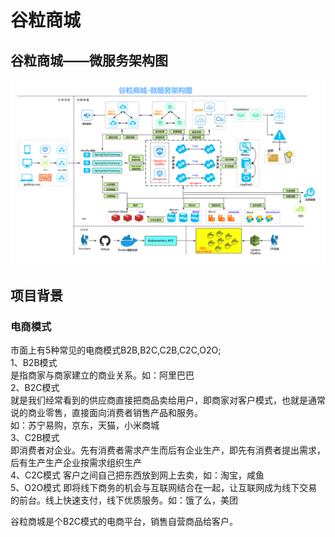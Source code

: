 # 谷粒商城
## 谷粒商城——微服务架构图
![Image text](https://github.com/lzhharvey/picture/blob/master/%E8%B0%B7%E7%B2%92%E5%95%86%E5%9F%8E-%E5%BE%AE%E6%9C%8D%E5%8A%A1%E6%9E%B6%E6%9E%84%E5%9B%BE.jpg
)
## 项目背景
### 电商模式
市面上有5种常见的电商模式B2B,B2C,C2B,C2C,O2O;  
1、B2B模式  
是指商家与商家建立的商业关系。如：阿里巴巴  
2、B2C模式  
就是我们经常看到的供应商直接把商品卖给用户，即商家对客户模式，也就是通常说的商业零售，直接面向消费者销售产品和服务。  
如：苏宁易购，京东，天猫，小米商城  
3、C2B模式  
即消费者对企业。先有消费者需求产生而后有企业生产，即先有消费者提出需求，后有生产生产企业按需求组织生产  
4、C2C模式
客户之间自己把东西放到网上去卖，如：淘宝，咸鱼  
5、O2O模式
即将线下商务的机会与互联网结合在一起，让互联网成为线下交易的前台。线上快速支付，线下优质服务。如：饿了么，美团  

谷粒商城是个B2C模式的电商平台，销售自营商品给客户。  
